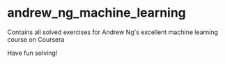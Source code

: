 # andrew_ng_machine_learning
Contains all solved exercises for Andrew Ng's excellent machine learning course on Coursera

Have fun solving!

